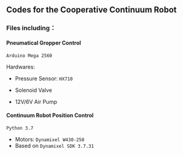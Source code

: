 ## Codes for the Cooperative Continuum Robot

### Files including：
#### Pneumatical Gropper Control
`Arduino Mega 2560`

Hardwares:

* Pressure Sensor: `HX710`
  
* Solenoid Valve
  
* 12V/6V Air Pump
  

#### Continuum Robot Position Control

`Python 3.7`
* Motors: `Dynamixel W430-250`
* Based on `Dynamixel SDK 3.7.31`
